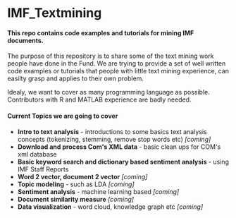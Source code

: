 # IMF_Textmining
#### This repo contains code examples and tutorials for mining IMF documents.

The purpose of this repository is to share some of the text mining work people have done in the Fund. We are trying to provide a set of well written code examples or tutorials that people with little text mining experience, can easilty grasp and applies to their own problem. 

Idealy, we want to cover as many programming language as possible. Contributors with R and MATLAB experience are badly needed. 

#### Current Topics we are going to cover 
* __Intro to text analysis__ - introductions to some basics text analysis concepts  (tokenizing, stemming, remove stop words etc)  *[coming]*
* __Download and process Com's XML data__ - basic clean ups for COM's xml database 
* __Basic keyword search and dictionary based sentiment analysis__ - using IMF Staff Reports
* __Word 2 vector, document 2 vector__ *[coming]*
* __Topic modeling__ - such as LDA *[coming]*
* __Sentiment analysis__ - machine learning based *[coming]*
* __Document similarity measure__  *[coming]*
* __Data visualization__ - word cloud, knowledge graph etc *[coming]*
